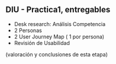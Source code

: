 ## DIU - Practica1, entregables

- Desk research: Análisis Competencia
- 2 Personas
- 2 User Journey Map  ( 1 por persona)
- Revisión de Usabilidad

(valoración y conclusiones de esta etapa)
